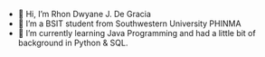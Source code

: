 - 👋 Hi, I’m Rhon Dwyane J. De Gracia
- 👀 I’m a BSIT student from Southwestern University PHINMA
- 🌱 I’m currently learning Java Programming and had a little bit of background in Python & SQL.
